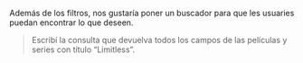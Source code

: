 Además de los filtros, nos gustaría poner un buscador para que les usuaries puedan encontrar lo que deseen.

> Escribí la consulta que devuelva todos los campos de las películas y series con título “Limitless”.

<div
  class='mu-sql-table'
  data-name='series_peliculas'
  data-columns='["titulo", "creador", "personajes", "temporadas", "estreno", "puntaje"]'
  data-rows='[
    ["Stranger Things", "The Duffer Brothers", "Eleven, Mike, Will, Dustin, Lucas, Hopper, Joyce, Nancy, Jonathan, Steve", 2, 2016, 10], 
    ["Breaking Bad", "Vince Gilligan", "Walter White, Jesse Pinkman, Gus Fring, Saul Goodman, Mike Ehrmantraut, Hank Schrader, Tuco Salamanca, Skyler White", 5, 2008, 9.7], 
    ["Limitless", "Craig Sweeny", "Brian Finch, Rebecca Harris, Spellman Boyle, Nasreen Pouran", 1, 2015, 8.5],
    ["IT", "Stephen King", "El payaso Pennywise, Beverly Marsh, Richie Tozier, Bill Denbrough, Eddie Kaspbrak, Stanley Uris, Ben Hanscom, Mike Hanlon, Georgie Denbrough", null, 2017, 8.9],
    ["Limitless", "Neil Burger", "Eddie Morra, Lindy, Carl Van Loon, Gennady, Melissa", null, 2011, 8.9]
  ]'>
</div>